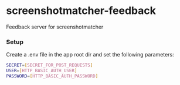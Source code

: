 # screenshotmatcher-feedback
Feedback server for screenshotmatcher

### Setup
Create a .env file in the app root dir and set the following parameters:
```sh
SECRET=[SECRET_FOR_POST_REQUESTS]
USER=[HTTP_BASIC_AUTH_USER]
PASSWORD=[HTTP_BASIC_AUTH_PASSWORD]
```
